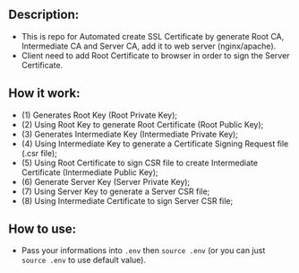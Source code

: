 ## Description:
- This is repo for Automated create SSL Certificate by generate Root CA, Intermediate CA and Server CA, add it to web server (nginx/apache).
- Client need to add Root Certificate to browser in order to sign the Server Certificate.

## How it work:
- (1) Generates Root Key (Root Private Key);
- (2) Using Root Key to generate Root Certificate (Root Public Key);
- (3) Generates Intermediate Key (Intermediate Private Key);
- (4) Using Intermediate Key to generate a Certificate Signing Request file (.csr file);
- (5) Using Root Certificate to sign CSR file to create Intermediate Certificate (Intermediate Public Key);
- (6) Generate Server Key (Server Private Key);
- (7) Using Server Key to generate a Server CSR file;
- (8) Using Intermediate Certificate to sign Server CSR file;

## How to use:
- Pass your informations into `.env` then `source .env` (or you can just `source .env` to use default value).
